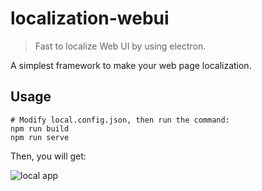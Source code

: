 # localization-webui

> Fast to localize Web UI by using electron.

A simplest framework to make your web page localization.

## Usage

```shell
# Modify local.config.json, then run the command:
npm run build
npm run serve
```

Then, you will get:

![local app]()